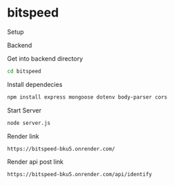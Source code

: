 # bitspeed

Setup

Backend

Get into backend directory

```bash
cd bitspeed
```
Install dependecies

```bash
npm install express mongoose dotenv body-parser cors
```
Start Server

```bash
node server.js
```


Render link

```bash
https://bitspeed-bku5.onrender.com/
```

Render api post link

```bash
https://bitspeed-bku5.onrender.com/api/identify
```